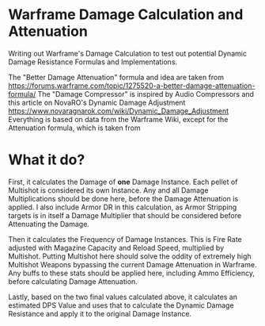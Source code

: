 # Warframe Damage Calculation and Attenuation

Writing out Warframe's Damage Calculation to test out potential Dynamic Damage Resistance Formulas and Implementations.

The "Better Damage Attenuation" formula and idea are taken from https://forums.warframe.com/topic/1275520-a-better-damage-attenuation-formula/
The "Damage Compressor" is inspired by Audio Compressors and this article on NovaRO's Dynamic Damage Adjustment https://www.novaragnarok.com/wiki/Dynamic_Damage_Adjustment
Everything is based on data from the Warframe Wiki, except for the Attenuation formula, which is taken from 

# What it do?

First, it calculates the Damage of **one** Damage Instance. Each pellet of Multishot is considered its own Instance. Any and all Damage Multiplications should be done here, before the Damage Attenuation is applied. I also include Armor DR in this calculation, as Armor Stripping targets is in itself a Damage Multiplier that should be considered before Attenuating the Damage.

Then it calculates the Frequency of Damage Instances. This is Fire Rate adjusted with Magazine Capacity and Reload Speed, multiplied by Multishot. Putting Multishot here should solve the oddity of extremely high Multishot Weapons bypassing the current Damage Attenuation in Warframe. Any buffs to these stats should be applied here, including Ammo Efficiency, before calculating Damage Attenuation.

Lastly, based on the two final values calculated above, it calculates an estimated DPS Value and uses that to calculate the Dynamic Damage Resistance and apply it to the original Damage Instance.
